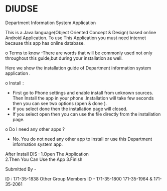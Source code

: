 # DIUDSE


Department Information System Application 

This is a Java language(Object Oriented Concept & Design) based online Android  Application. To  use This  Application you must need internet because this app has online database. 

o Terms to know 
-There are words that will be commonly used not only throughout this guide,but during your installation as well.

Here we show the installation guide of Department information system application  .

o Install :
- First go to Phone settings and enable install from unknown sources. Then Install the app in your phone .Installation will take few seconds then you can see two options (open & done ). 
- If you select done then the installation page will closed.
- If you select open then you can use the file directly from the installation page.

o Do I need any other apps ?
- No. You  do not need any other app to install or use this Department information system app.



After Install DIS :
1.Open The Application  
2.Then  You Can Use the App
3.Finish      





Submitted By -

ID : 171-35-1838
Other Group Members ID -
171-35-1800
171-35-1964 &
171-35-2061




